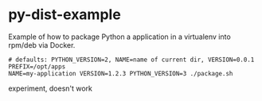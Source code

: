 # py-dist-example

Example of how to package Python a application in a virtualenv into rpm/deb via Docker.

    # defaults: PYTHON_VERSION=2, NAME=name of current dir, VERSION=0.0.1 PREFIX=/opt/apps
    NAME=my-application VERSION=1.2.3 PYTHON_VERSION=3 ./package.sh
    
experiment, doesn't work
